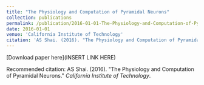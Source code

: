 ```yaml
---
title: "The Physiology and Computation of Pyramidal Neurons"
collection: publications
permalink: /publication/2016-01-01-The-Physiology-and-Computation-of-Pyramidal-Neurons
date: 2016-01-01
venue: 'California Institute of Technology'
citation: 'AS Shai. (2016). "The Physiology and Computation of Pyramidal Neurons." <i>California Institute of Technology</i>.'
---
```

[Download paper here](INSERT LINK HERE)

Recommended citation: AS Shai. (2016). "The Physiology and Computation of Pyramidal Neurons." <i>California Institute of Technology</i>.
